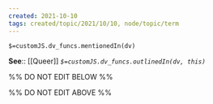 ```yaml
---
created: 2021-10-10
tags: created/topic/2021/10/10, node/topic/term
---
```

`$=customJS.dv_funcs.mentionedIn(dv)`




**See**:: [[Queer]]
*`$=customJS.dv_funcs.outlinedIn(dv, this)`*

%% DO NOT EDIT BELOW %%

%% DO NOT EDIT ABOVE %%
